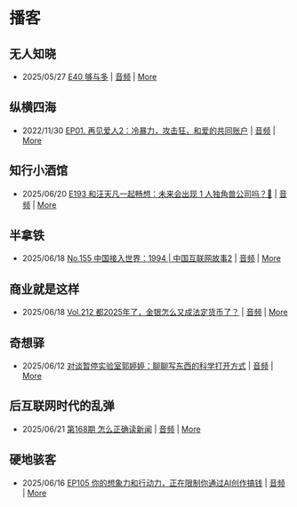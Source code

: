 # 播客

## 无人知晓
- 2025/05/27 [E40 够与多](https://www.xiaoyuzhoufm.com/episode/682ecd8b457b22ce0df770c2) | [音频](https://dts-api.xiaoyuzhoufm.com/track/611719d3cb0b82e1df0ad29e/682ecd8b457b22ce0df770c2/media.xyzcdn.net/611719d3cb0b82e1df0ad29e/lqx1UHbtbLPSGlAcSjWewCS8fYg0.m4a) | [More](channels/%E6%97%A0%E4%BA%BA%E7%9F%A5%E6%99%93.md)

## 纵横四海
- 2022/11/30 [EP01. 再见爱人2：冷暴力，攻击狂，和爱的共同账户](https://www.ximalaya.com/sound/592716797) | [音频](https://aod.cos.tx.xmcdn.com/storages/26c6-audiofreehighqps/E9/4E/GKwRIUEHXOodAq7-QQHYdhCw-aacv2-48K.m4a) | [More](channels/%E7%BA%B5%E6%A8%AA%E5%9B%9B%E6%B5%B7.md)

## 知行小酒馆
- 2025/06/20 [E193 和汪天凡一起畅想：未来会出现 1 人独角兽公司吗？🦄](https://www.xiaoyuzhoufm.com/episode/6854d5682a38b4d97996e981) | [音频](https://dts-api.xiaoyuzhoufm.com/track/6013f9f58e2f7ee375cf4216/6854d5682a38b4d97996e981/media.xyzcdn.net/6013f9f58e2f7ee375cf4216/lualfZmaght6vNwYXXsZp4OlEPPz.m4a) | [More](channels/%E7%9F%A5%E8%A1%8C%E5%B0%8F%E9%85%92%E9%A6%86.md)

## 半拿铁
- 2025/06/18 [No.155 中国接入世界：1994 | 中国互联网故事2](https://www.ximalaya.com/sound/871428963) | [音频](https://tk.wavpub.com/WPDL_TepZJKFNRwHuWnWsznsgJKWKwESqzrXYgMKGtbJwKkBmhnnzcxhKsLXGSS-3b.m4a) | [More](channels/%E5%8D%8A%E6%8B%BF%E9%93%81.md)

## 商业就是这样
- 2025/06/18 [Vol.212 都2025年了，金银怎么又成法定货币了？](https://www.ximalaya.com/sound/872311397) | [音频](https://aod.cos.tx.xmcdn.com/storages/1b28-audiofreehighqps/AC/A8/GKwRIMAMKJ8IATsyuQPLzvwV.m4a) | [More](channels/%E5%95%86%E4%B8%9A%E5%B0%B1%E6%98%AF%E8%BF%99%E6%A0%B7.md)

## 奇想驿
- 2025/06/12 [对谈暂停实验室郭婷婷：聊聊写东西的科学打开方式](https://www.xiaoyuzhoufm.com/episode/684adc56574f065721d5960c) | [音频](https://dts-api.xiaoyuzhoufm.com/track/6034daea97755b8fc9c66480/684adc56574f065721d5960c/media.xyzcdn.net/6034daea97755b8fc9c66480/lsg_JvFtGZ36OBuiTLgzYxJmHHUx.m4a) | [More](channels/%E5%A5%87%E6%83%B3%E9%A9%BF.md)

## 后互联网时代的乱弹
- 2025/06/21 [第168期 怎么正确读新闻](https://hosting.wavpub.cn/pie/ep168/) | [音频](https://tk.wavpub.com/WPDL_ZzXAJqNkLavTMQnJhyANSNXeCkKpGffGQgRBhcwgjbPrPvePevJFugyNNx-9e.mp3) | [More](channels/%E5%90%8E%E4%BA%92%E8%81%94%E7%BD%91%E6%97%B6%E4%BB%A3%E7%9A%84%E4%B9%B1%E5%BC%B9.md)

## 硬地骇客
- 2025/06/16 [EP105 你的想象力和行动力，正在限制你通过AI创作搞钱](https://www.xiaoyuzhoufm.com/episode/6850180f2a38b4d979f2a318) | [音频](https://dts-api.xiaoyuzhoufm.com/track/640ee2438be5d40013fe4a87/6850180f2a38b4d979f2a318/media.xyzcdn.net/640ee2438be5d40013fe4a87/lmUJmzVEajjhJCa2TpfrYXAmrM4T.m4a) | [More](channels/%E7%A1%AC%E5%9C%B0%E9%AA%87%E5%AE%A2.md)

